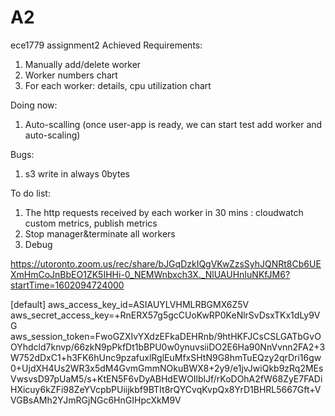 # A2
ece1779 assignment2
Achieved Requirements:
1. Manually add/delete worker
2. Worker numbers chart
3. For each worker: details, cpu utilization chart

Doing now:
1. Auto-scalling (once user-app is ready, we can start test add worker and auto-scaling)

Bugs:
1. s3 write in always 0bytes 

To do list:
1. The http requests received by each worker in 30 mins : cloudwatch custom metrics, publish metrics
2. Stop manager&terminate all workers
3. Debug

https://utoronto.zoom.us/rec/share/bJGqDzkIQgVKwZzsSyhJQNRt8Cb6UEXmHmCoJnBbEO1ZK5IHHi-0_NEMWnbxch3X._NlUAUHnIuNKfJM6?startTime=1602094724000

[default]
aws_access_key_id=ASIAUYLVHMLRBGMX6Z5V
aws_secret_access_key=+RnERX57g5gcCUoKwRP0KeNlrSvDsxTKx1dLy9VG
aws_session_token=FwoGZXIvYXdzEFkaDEHRnb/9htHKFJCsCSLGATbGvOOYhdcld7knvp/66zkN9pPkfDt1bBPU0w0ynuvsiiDO2E6Ha90NnVvnn2FA2+3W752dDxC1+h3FK6hUnc9pzafuxlRglEuMfxSHtN9G8hmTuEQzy2qrDri16gw0+UjdXH4Us2WR3x5dM4GvmGmmNOkuBWX8+2y9/e1jvJwiQkb9zRq2MEsVwsvsD97pUaM5/s+KtEN5F6vDyABHdEWOIlblJf/rKoDOhA2fW68ZyE7FADiHXicuy6kZFi98ZeYVcpbPUiijkbf9BTIt8rQYCvqKvpQx8YrD1BHRL5667Gft+VVGBsAMh2YJmRGjNGc6HnGIHpcXkM9V



